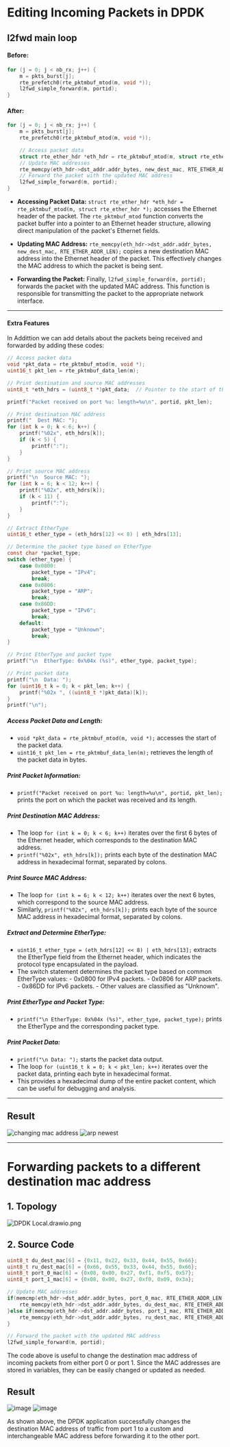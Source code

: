 # Editing Incoming Packets in DPDK

## l2fwd main loop

#### Before:

```c
for (j = 0; j < nb_rx; j++) {
    m = pkts_burst[j];
    rte_prefetch0(rte_pktmbuf_mtod(m, void *));
    l2fwd_simple_forward(m, portid);
}
```

#### After:

```c
for (j = 0; j < nb_rx; j++) {
    m = pkts_burst[j];
    rte_prefetch0(rte_pktmbuf_mtod(m, void *));

    // Access packet data
    struct rte_ether_hdr *eth_hdr = rte_pktmbuf_mtod(m, struct rte_ether_hdr *);
    // Update MAC addresses
    rte_memcpy(eth_hdr->dst_addr.addr_bytes, new_dest_mac, RTE_ETHER_ADDR_LEN);
    // Forward the packet with the updated MAC address
    l2fwd_simple_forward(m, portid);
}
```

- **Accessing Packet Data:** `struct rte_ether_hdr *eth_hdr = rte_pktmbuf_mtod(m, struct rte_ether_hdr *);` accesses the Ethernet header of the packet. The `rte_pktmbuf_mtod` function converts the packet buffer into a pointer to an Ethernet header structure, allowing direct manipulation of the packet's Ethernet fields.

- **Updating MAC Address:** `rte_memcpy(eth_hdr->dst_addr.addr_bytes, new_dest_mac, RTE_ETHER_ADDR_LEN);` copies a new destination MAC address into the Ethernet header of the packet. This effectively changes the MAC address to which the packet is being sent.

- **Forwarding the Packet:** Finally, `l2fwd_simple_forward(m, portid);` forwards the packet with the updated MAC address. This function is responsible for transmitting the packet to the appropriate network interface.

---

#### Extra Features

In Addittion we can add details about the packets being received and forwarded by adding these codes:

```c
// Access packet data
void *pkt_data = rte_pktmbuf_mtod(m, void *);
uint16_t pkt_len = rte_pktmbuf_data_len(m);

// Print destination and source MAC addresses
uint8_t *eth_hdrs = (uint8_t *)pkt_data;  // Pointer to the start of the Ethernet header

printf("Packet received on port %u: length=%u\n", portid, pkt_len);

// Print destination MAC address
printf("  Dest MAC: ");
for (int k = 0; k < 6; k++) {
    printf("%02x", eth_hdrs[k]);
    if (k < 5) {
        printf(":");
    }
}

// Print source MAC address
printf("\n  Source MAC: ");
for (int k = 6; k < 12; k++) {
    printf("%02x", eth_hdrs[k]);
    if (k < 11) {
        printf(":");
    }
}

// Extract EtherType
uint16_t ether_type = (eth_hdrs[12] << 8) | eth_hdrs[13];

// Determine the packet type based on EtherType
const char *packet_type;
switch (ether_type) {
    case 0x0800:
        packet_type = "IPv4";
        break;
    case 0x0806:
        packet_type = "ARP";
        break;
    case 0x86DD:
        packet_type = "IPv6";
        break;
    default:
        packet_type = "Unknown";
        break;
}

// Print EtherType and packet type
printf("\n  EtherType: 0x%04x (%s)", ether_type, packet_type);

// Print packet data
printf("\n  Data: ");
for (uint16_t k = 0; k < pkt_len; k++) {
    printf("%02x ", ((uint8_t *)pkt_data)[k]);
}
printf("\n");
```

##### Access Packet Data and Length:

- `void *pkt_data = rte_pktmbuf_mtod(m, void *);` accesses the start of the packet data.
- `uint16_t pkt_len = rte_pktmbuf_data_len(m);` retrieves the length of the packet data in bytes.

##### Print Packet Information:

- `printf("Packet received on port %u: length=%u\n", portid, pkt_len);` prints the port on which the packet was received and its length.

##### Print Destination MAC Address:

- The loop `for (int k = 0; k < 6; k++)` iterates over the first 6 bytes of the Ethernet header, which corresponds to the destination MAC address.
- `printf("%02x", eth_hdrs[k]);` prints each byte of the destination MAC address in hexadecimal format, separated by colons.

##### Print Source MAC Address:

- The loop `for (int k = 6; k < 12; k++)` iterates over the next 6 bytes, which correspond to the source MAC address.
- Similarly, `printf("%02x", eth_hdrs[k]);` prints each byte of the source MAC address in hexadecimal format, separated by colons.

##### Extract and Determine EtherType:

- `uint16_t ether_type = (eth_hdrs[12] << 8) | eth_hdrs[13];` extracts the EtherType field from the Ethernet header, which indicates the protocol type encapsulated in the payload.
- The switch statement determines the packet type based on
  common EtherType values: - 0x0800 for IPv4 packets. - 0x0806 for ARP packets. - 0x86DD for IPv6 packets. - Other values are classified as "Unknown".

##### Print EtherType and Packet Type:

- `printf("\n EtherType: 0x%04x (%s)", ether_type, packet_type);` prints the EtherType and the corresponding packet type.

##### Print Packet Data:

- `printf("\n Data: ");` starts the packet data output.
- The loop `for (uint16_t k = 0; k < pkt_len; k++)` iterates over the packet data, printing each byte in hexadecimal format.
- This provides a hexadecimal dump of the entire packet content, which can be useful for debugging and analysis.

---

## Result

![changing mac address](/assets/editing_packets/changing%20mac%20address.png)
![arp newest](/assets/editing_packets/arp%20newest.png)

---
# Forwarding packets to a different destination mac address
## 1. Topology
![DPDK Local.drawio.png](/assets/editing_packets/DPDK%20Local.drawio.png)

## 2. Source Code
```c 
uint8_t du_dest_mac[6] = {0x11, 0x22, 0x33, 0x44, 0x55, 0x66};
uint8_t ru_dest_mac[6] = {0x66, 0x55, 0x33, 0x44, 0x55, 0x66};
uint8_t port_0_mac[6] = {0x08, 0x00, 0x27, 0xf1, 0xf5, 0x57};
uint8_t port_1_mac[6] = {0x08, 0x00, 0x27, 0xf0, 0x09, 0x3a};

// Update MAC addresses
if(memcmp(eth_hdr->dst_addr.addr_bytes, port_0_mac, RTE_ETHER_ADDR_LEN) == 0){
    rte_memcpy(eth_hdr->dst_addr.addr_bytes, du_dest_mac, RTE_ETHER_ADDR_LEN);
}else if(memcmp(eth_hdr->dst_addr.addr_bytes, port_1_mac, RTE_ETHER_ADDR_LEN) == 0){
    rte_memcpy(eth_hdr->dst_addr.addr_bytes, ru_dest_mac, RTE_ETHER_ADDR_LEN);
}

// Forward the packet with the updated MAC address
l2fwd_simple_forward(m, portid);
```

The code above is useful to change the destination mac address of incoming packets from either port 0 or port 1. Since the MAC addresses are stored in variables, they can be easily changed or updated as needed.

## Result
![image](/assets/editing_packets/result_1.png)
![image](/assets/editing_packets/result_2.png)

As shown above, the DPDK application successfully changes the destination MAC address of traffic from port 1 to a custom and interchangeable MAC address before forwarding it to the other port.

